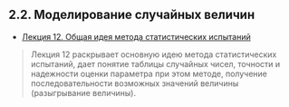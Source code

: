 ## 2.2. Моделирование случайных величин

* [Лекция 12.  Общая идея метода статистических испытаний](lection12.md)

> Лекция 12 раскрывает основную идею метода статистических испытаний, дает понятие таблицы случайных чисел, точности и надежности оценки параметра при этом методе, получение последовательности возможных значений величины (разыгрывание величины).